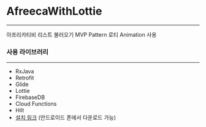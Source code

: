 # AfreecaWithLottie

---

아프리카티비 리스트 불러오기
MVP Pattern
로티 Animation 사용

### 사용 라이브러리

---

* RxJava
* Retrofit
* Glide
* Lottie
* FirebaseDB
* Cloud Functions
* Hilt 
* [설치 링크](https://play.google.com/store/apps/details?id=com.jay.josaeworld) (안드로이드 폰에서 다운로드 가능)
